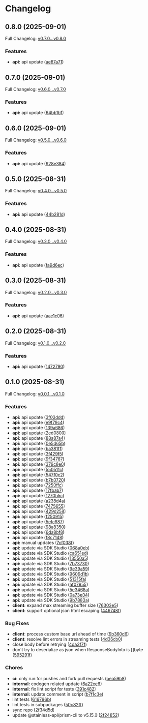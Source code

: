 # Changelog

## 0.8.0 (2025-09-01)

Full Changelog: [v0.7.0...v0.8.0](https://github.com/fajardofahad/abov3-genesis-codeforger-sdk-go/compare/v0.7.0...v0.8.0)

### Features

* **api:** api update ([ae87a71](https://github.com/fajardofahad/abov3-genesis-codeforger-sdk-go/commit/ae87a71949994590ace8285a39f0991ef34b664d))

## 0.7.0 (2025-09-01)

Full Changelog: [v0.6.0...v0.7.0](https://github.com/fajardofahad/abov3-genesis-codeforger-sdk-go/compare/v0.6.0...v0.7.0)

### Features

* **api:** api update ([64bb1b1](https://github.com/fajardofahad/abov3-genesis-codeforger-sdk-go/commit/64bb1b1ee0cbe153abc6fb7bd9703b47911724d4))

## 0.6.0 (2025-09-01)

Full Changelog: [v0.5.0...v0.6.0](https://github.com/fajardofahad/abov3-genesis-codeforger-sdk-go/compare/v0.5.0...v0.6.0)

### Features

* **api:** api update ([928e384](https://github.com/fajardofahad/abov3-genesis-codeforger-sdk-go/commit/928e3843355f96899f046f002b84372281dad0c8))

## 0.5.0 (2025-08-31)

Full Changelog: [v0.4.0...v0.5.0](https://github.com/fajardofahad/abov3-genesis-codeforger-sdk-go/compare/v0.4.0...v0.5.0)

### Features

* **api:** api update ([44b281d](https://github.com/fajardofahad/abov3-genesis-codeforger-sdk-go/commit/44b281d0bb39c5022a984ac9d0fca1529ccc0604))

## 0.4.0 (2025-08-31)

Full Changelog: [v0.3.0...v0.4.0](https://github.com/fajardofahad/abov3-genesis-codeforger-sdk-go/compare/v0.3.0...v0.4.0)

### Features

* **api:** api update ([fa9d6ec](https://github.com/fajardofahad/abov3-genesis-codeforger-sdk-go/commit/fa9d6ec6472e62f4f6605d0a71a7aa8bf8a24559))

## 0.3.0 (2025-08-31)

Full Changelog: [v0.2.0...v0.3.0](https://github.com/fajardofahad/abov3-genesis-codeforger-sdk-go/compare/v0.2.0...v0.3.0)

### Features

* **api:** api update ([aae1c06](https://github.com/fajardofahad/abov3-genesis-codeforger-sdk-go/commit/aae1c06bb5a93a1cd9c589846a84b3f16246f5da))

## 0.2.0 (2025-08-31)

Full Changelog: [v0.1.0...v0.2.0](https://github.com/fajardofahad/abov3-genesis-codeforger-sdk-go/compare/v0.1.0...v0.2.0)

### Features

* **api:** api update ([1472790](https://github.com/fajardofahad/abov3-genesis-codeforger-sdk-go/commit/1472790542515f47bd46e2a9e28d8afea024cf9c))

## 0.1.0 (2025-08-31)

Full Changelog: [v0.0.1...v0.1.0](https://github.com/fajardofahad/abov3-genesis-codeforger-sdk-go/compare/v0.0.1...v0.1.0)

### Features

* **api:** api update ([3f03ddd](https://github.com/fajardofahad/abov3-genesis-codeforger-sdk-go/commit/3f03dddd5ec0de98f99ce48679077dcae9ceffd6))
* **api:** api update ([e9f79c4](https://github.com/fajardofahad/abov3-genesis-codeforger-sdk-go/commit/e9f79c4792b21ef64ab0431ffd76f5a71e04d182))
* **api:** api update ([139a686](https://github.com/fajardofahad/abov3-genesis-codeforger-sdk-go/commit/139a6862d2f0ab0c8ea791663d736868be3e96e6))
* **api:** api update ([2ed0800](https://github.com/fajardofahad/abov3-genesis-codeforger-sdk-go/commit/2ed0800b2c5b99877e9f7fde669a6c005fad6b77))
* **api:** api update ([88a87a4](https://github.com/fajardofahad/abov3-genesis-codeforger-sdk-go/commit/88a87a458f56ce0c18b502c73da933f614f56e8b))
* **api:** api update ([0e5d65b](https://github.com/fajardofahad/abov3-genesis-codeforger-sdk-go/commit/0e5d65b571e7b30dc6347e6730098878ebba3a42))
* **api:** api update ([ba381f1](https://github.com/fajardofahad/abov3-genesis-codeforger-sdk-go/commit/ba381f1e07aad24e9824df7d53befae2a644f69f))
* **api:** api update ([3f429f5](https://github.com/fajardofahad/abov3-genesis-codeforger-sdk-go/commit/3f429f5b4be5607433ef5fdc0d5bf67fe590d039))
* **api:** api update ([9f34787](https://github.com/fajardofahad/abov3-genesis-codeforger-sdk-go/commit/9f347876b35b7f898060c1a5f71c322e95978e3e))
* **api:** api update ([379c8e0](https://github.com/fajardofahad/abov3-genesis-codeforger-sdk-go/commit/379c8e00197e13aebaf2f2d61277b125f1f90011))
* **api:** api update ([550511c](https://github.com/fajardofahad/abov3-genesis-codeforger-sdk-go/commit/550511c4c5b5055ac8ff22b7b11731331bd9d088))
* **api:** api update ([547f0c2](https://github.com/fajardofahad/abov3-genesis-codeforger-sdk-go/commit/547f0c262f2df1ce83eaa7267d68be64bb29b841))
* **api:** api update ([b7b0720](https://github.com/fajardofahad/abov3-genesis-codeforger-sdk-go/commit/b7b07204bff314da24b1819c128835a43ef64065))
* **api:** api update ([7250ffc](https://github.com/fajardofahad/abov3-genesis-codeforger-sdk-go/commit/7250ffcba262b916c958ddecc2a42927982db39f))
* **api:** api update ([17fbab7](https://github.com/fajardofahad/abov3-genesis-codeforger-sdk-go/commit/17fbab73111a3eae488737c69b12370bc69c65f7))
* **api:** api update ([1270b5c](https://github.com/fajardofahad/abov3-genesis-codeforger-sdk-go/commit/1270b5cd81e6ac769dcd92ade6d877891bf51bd5))
* **api:** api update ([a238d4a](https://github.com/fajardofahad/abov3-genesis-codeforger-sdk-go/commit/a238d4abd6ed7d15f3547d27a4b6ecf4aec8431e))
* **api:** api update ([7475655](https://github.com/fajardofahad/abov3-genesis-codeforger-sdk-go/commit/7475655aca577fe4f807c2f02f92171f6a358e9c))
* **api:** api update ([429d258](https://github.com/fajardofahad/abov3-genesis-codeforger-sdk-go/commit/429d258bb56e9cdeb1528be3944bf5537ac26a96))
* **api:** api update ([f250915](https://github.com/fajardofahad/abov3-genesis-codeforger-sdk-go/commit/f2509157eaf1b453e741ee9482127cad2e3ace25))
* **api:** api update ([5efc987](https://github.com/fajardofahad/abov3-genesis-codeforger-sdk-go/commit/5efc987353801d1e772c20edf162b1c75da32743))
* **api:** api update ([98a8350](https://github.com/fajardofahad/abov3-genesis-codeforger-sdk-go/commit/98a83504f7cfc361e83314c3e79a4e9ff53f0560))
* **api:** api update ([6da8bf8](https://github.com/fajardofahad/abov3-genesis-codeforger-sdk-go/commit/6da8bf8bfe91d45991fb580753d77c5534fc0b1b))
* **api:** api update ([f8c7148](https://github.com/fajardofahad/abov3-genesis-codeforger-sdk-go/commit/f8c7148ae56143823186e2675a78e82676154956))
* **api:** manual updates ([7cf038f](https://github.com/fajardofahad/abov3-genesis-codeforger-sdk-go/commit/7cf038ffae5da1b77e1cef11b5fa166a53b467f2))
* **api:** update via SDK Studio ([068a0eb](https://github.com/fajardofahad/abov3-genesis-codeforger-sdk-go/commit/068a0eb025010da0c8d86fa1bb496a39dbedcef9))
* **api:** update via SDK Studio ([ca651ed](https://github.com/fajardofahad/abov3-genesis-codeforger-sdk-go/commit/ca651edaf71d1f3678f929287474f5bc4f1aad10))
* **api:** update via SDK Studio ([13550a5](https://github.com/fajardofahad/abov3-genesis-codeforger-sdk-go/commit/13550a5c65d77325e945ed99fe0799cd1107b775))
* **api:** update via SDK Studio ([7b73730](https://github.com/fajardofahad/abov3-genesis-codeforger-sdk-go/commit/7b73730c7fa62ba966dda3541c3e97b49be8d2bf))
* **api:** update via SDK Studio ([9e39a59](https://github.com/fajardofahad/abov3-genesis-codeforger-sdk-go/commit/9e39a59b3d5d1bd5e64633732521fb28362cc70e))
* **api:** update via SDK Studio ([9609d1b](https://github.com/fajardofahad/abov3-genesis-codeforger-sdk-go/commit/9609d1b1db7806d00cb846c9914cb4935cdedf52))
* **api:** update via SDK Studio ([51315fa](https://github.com/fajardofahad/abov3-genesis-codeforger-sdk-go/commit/51315fa2eae424743ea79701e67d44447c44144d))
* **api:** update via SDK Studio ([af07955](https://github.com/fajardofahad/abov3-genesis-codeforger-sdk-go/commit/af0795543240aefaf04fc7663a348825541c79ed))
* **api:** update via SDK Studio ([5e3468a](https://github.com/fajardofahad/abov3-genesis-codeforger-sdk-go/commit/5e3468a0aaa5ed3b13e019c3a24e0ba9147d1675))
* **api:** update via SDK Studio ([0a73e04](https://github.com/fajardofahad/abov3-genesis-codeforger-sdk-go/commit/0a73e04c23c90b2061611edaa8fd6282dc0ce397))
* **api:** update via SDK Studio ([9b7883a](https://github.com/fajardofahad/abov3-genesis-codeforger-sdk-go/commit/9b7883a144eeac526d9d04538e0876a9d18bb844))
* **client:** expand max streaming buffer size ([76303e5](https://github.com/fajardofahad/abov3-genesis-codeforger-sdk-go/commit/76303e51067e78e732af26ced9d83b8bad7655c3))
* **client:** support optional json html escaping ([449748f](https://github.com/fajardofahad/abov3-genesis-codeforger-sdk-go/commit/449748f35a1d8cb6f91dc36d25bf9489f4f371bd))


### Bug Fixes

* **client:** process custom base url ahead of time ([9b360d6](https://github.com/fajardofahad/abov3-genesis-codeforger-sdk-go/commit/9b360d642cf6f302104308af5622e17099899e5f))
* **client:** resolve lint errors in streaming tests ([4d36cb0](https://github.com/fajardofahad/abov3-genesis-codeforger-sdk-go/commit/4d36cb09fc9d436734d5dab1c499acaa88568ff7))
* close body before retrying ([4da3f7f](https://github.com/fajardofahad/abov3-genesis-codeforger-sdk-go/commit/4da3f7f372bad222a189ba3eabcfde3373166ae5))
* don't try to deserialize as json when ResponseBodyInto is []byte ([595291f](https://github.com/fajardofahad/abov3-genesis-codeforger-sdk-go/commit/595291f6dba6af472f160b9f8e3d145002f43a4a))


### Chores

* **ci:** only run for pushes and fork pull requests ([bea59b8](https://github.com/fajardofahad/abov3-genesis-codeforger-sdk-go/commit/bea59b886800ef555f89c47a9256d6392ed2e53d))
* **internal:** codegen related update ([6a22ce6](https://github.com/fajardofahad/abov3-genesis-codeforger-sdk-go/commit/6a22ce6df155f5003e80b8a75686a9e513a5568a))
* **internal:** fix lint script for tests ([391c482](https://github.com/fajardofahad/abov3-genesis-codeforger-sdk-go/commit/391c482148ed0a77c4ad52807abeb2d540b56797))
* **internal:** update comment in script ([b7f1c3e](https://github.com/fajardofahad/abov3-genesis-codeforger-sdk-go/commit/b7f1c3e16935c71e243004b8f321d661cd8e9474))
* lint tests ([616796b](https://github.com/fajardofahad/abov3-genesis-codeforger-sdk-go/commit/616796b761704bde6be5c6c2428f28c79c7f05ff))
* lint tests in subpackages ([50c82ff](https://github.com/fajardofahad/abov3-genesis-codeforger-sdk-go/commit/50c82ff0757c973834b68adc22566b70f767b611))
* sync repo ([2f34d5d](https://github.com/fajardofahad/abov3-genesis-codeforger-sdk-go/commit/2f34d5d53e56e9cdc3df99be7ee7efc83dd977a3))
* update @stainless-api/prism-cli to v5.15.0 ([2f24852](https://github.com/fajardofahad/abov3-genesis-codeforger-sdk-go/commit/2f2485216d4f4891d1fbfbc23ff8410c2f35152a))
